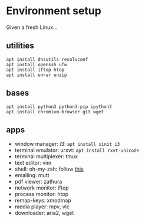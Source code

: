 # Environment setup

Given a fresh Linux...

## utilities

```
apt install dnsutils resolvconf
apt install openssh ufw
apt install iftop htop
apt install unrar unzip
```

## bases

```
apt install python3 python3-pip ipython3
apt install chromium-browser git wget
```

## apps

* window manager: i3: `apt install xinit i3`
* terminal emulator: urxvt: `apt install rxvt-unicode`
* terminal multiplexer: tmux
* text editor: vim
* shell: oh-my-zsh: follow [this](https://gist.github.com/tsabat/1498393#file-zsh-md)
* emailing: mutt
* pdf viewer: zathura
* network monitor: iftop
* process monitor: htop
* remap-keys: xmodmap
* media player: mpv, vlc
* downloader: aria2, wget
